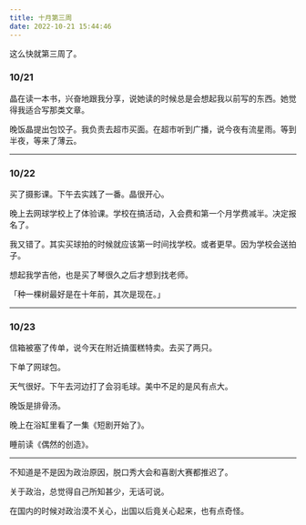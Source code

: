 ```yaml
---
title: 十月第三周
date: 2022-10-21 15:44:46
---
```

这么快就第三周了。

### 10/21
晶在读一本书，兴奋地跟我分享，说她读的时候总是会想起我以前写的东西。她觉得我适合写那类文章。

晚饭晶提出包饺子。我负责去超市买面。在超市听到广播，说今夜有流星雨。等到半夜，等来了薄云。

---

### 10/22
买了摄影课。下午去实践了一番。晶很开心。

晚上去网球学校上了体验课。学校在搞活动，入会费和第一个月学费减半。决定报名了。

我又错了。其实买球拍的时候就应该第一时间找学校。或者更早。因为学校会送拍子。

想起我学吉他，也是买了琴很久之后才想到找老师。

「种一棵树最好是在十年前，其次是现在。」
- - -
### 10/23
信箱被塞了传单，说今天在附近搞蛋糕特卖。去买了两只。

下单了网球包。

天气很好。下午去河边打了会羽毛球。美中不足的是风有点大。

晚饭是排骨汤。

晚上在浴缸里看了一集《短剧开始了》。

睡前读《偶然的创造》。

---

不知道是不是因为政治原因，脱口秀大会和喜剧大赛都推迟了。

关于政治，总觉得自己所知甚少，无话可说。

在国内的时候对政治漠不关心，出国以后竟关心起来，也有点奇怪。
